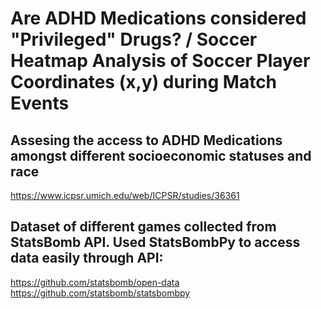 # Are ADHD Medications considered "Privileged" Drugs? / Soccer Heatmap Analysis of Soccer Player Coordinates (x,y) during Match Events

## Assesing the access to ADHD Medications amongst different socioeconomic statuses and race
https://www.icpsr.umich.edu/web/ICPSR/studies/36361

## Dataset of different games collected from StatsBomb API. Used StatsBombPy to access data easily through API:
https://github.com/statsbomb/open-data
https://github.com/statsbomb/statsbombpy
